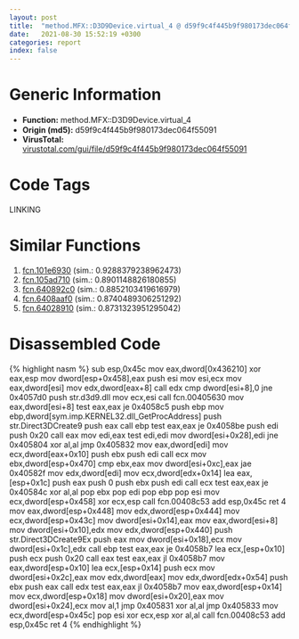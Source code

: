 ```yaml
---
layout: post
title:  "method.MFX꞉꞉D3D9Device.virtual_4 @ d59f9c4f445b9f980173dec064f55091"
date:   2021-08-30 15:52:19 +0300
categories: report
index: false
---
```


# Generic Information
- **Function:** method.MFX꞉꞉D3D9Device.virtual\_4
- **Origin (md5):** d59f9c4f445b9f980173dec064f55091
- **VirusTotal:** [virustotal.com/gui/file/d59f9c4f445b9f980173dec064f55091][virustotal_ref]

# Code Tags
<span class="tag" id="LINKING">LINKING</span>


# Similar Functions

1. [fcn.101e6930][similar_1_ref] (sim.: 0.9288379238962473)
2. [fcn.105ad710][similar_2_ref] (sim.: 0.8901148826180855)
3. [fcn.640892c0][similar_3_ref] (sim.: 0.8852103419616979)
4. [fcn.6408aaf0][similar_4_ref] (sim.: 0.8740489306251292)
5. [fcn.64028910][similar_5_ref] (sim.: 0.8731323951295042)


# Disassembled Code

{% highlight nasm %}
sub esp,0x45c
mov eax,dword[0x436210]
xor eax,esp
mov dword[esp+0x458],eax
push esi
mov esi,ecx
mov eax,dword[esi]
mov edx,dword[eax+8]
call edx
cmp dword[esi+8],0
jne 0x4057d0
push str.d3d9.dll
mov ecx,esi
call fcn.00405630
mov eax,dword[esi+8]
test eax,eax
je 0x4058c5
push ebp
mov ebp,dword[sym.imp.KERNEL32.dll_GetProcAddress]
push str.Direct3DCreate9
push eax
call ebp
test eax,eax
je 0x4058be
push edi
push 0x20
call eax
mov edi,eax
test edi,edi
mov dword[esi+0x28],edi
jne 0x405804
xor al,al
jmp 0x405832
mov eax,dword[edi]
mov ecx,dword[eax+0x10]
push ebx
push edi
call ecx
mov ebx,dword[esp+0x470]
cmp ebx,eax
mov dword[esi+0xc],eax
jae 0x40582f
mov edx,dword[edi]
mov ecx,dword[edx+0x14]
lea eax,[esp+0x1c]
push eax
push 0
push ebx
push edi
call ecx
test eax,eax
je 0x40584c
xor al,al
pop ebx
pop edi
pop ebp
pop esi
mov ecx,dword[esp+0x458]
xor ecx,esp
call fcn.00408c53
add esp,0x45c
ret 4
mov eax,dword[esp+0x448]
mov edx,dword[esp+0x444]
mov ecx,dword[esp+0x43c]
mov dword[esi+0x14],eax
mov eax,dword[esi+8]
mov dword[esi+0x10],edx
mov edx,dword[esp+0x440]
push str.Direct3DCreate9Ex
push eax
mov dword[esi+0x18],ecx
mov dword[esi+0x1c],edx
call ebp
test eax,eax
je 0x4058b7
lea ecx,[esp+0x10]
push ecx
push 0x20
call eax
test eax,eax
jl 0x4058b7
mov eax,dword[esp+0x10]
lea ecx,[esp+0x14]
push ecx
mov dword[esi+0x2c],eax
mov edx,dword[eax]
mov edx,dword[edx+0x54]
push ebx
push eax
call edx
test eax,eax
jl 0x4058b7
mov eax,dword[esp+0x14]
mov ecx,dword[esp+0x18]
mov dword[esi+0x20],eax
mov dword[esi+0x24],ecx
mov al,1
jmp 0x405831
xor al,al
jmp 0x405833
mov ecx,dword[esp+0x45c]
pop esi
xor ecx,esp
xor al,al
call fcn.00408c53
add esp,0x45c
ret 4
{% endhighlight %}


[similar_1_ref]: /report/fcn.101e6930@2585b133c2e70968905cce13b1fc2654
[similar_2_ref]: /report/fcn.105ad710@2585b133c2e70968905cce13b1fc2654
[similar_3_ref]: /report/fcn.640892c0@07e4412910bcf0f5969ef64c44eecb2d
[similar_4_ref]: /report/fcn.6408aaf0@07e4412910bcf0f5969ef64c44eecb2d
[similar_5_ref]: /report/fcn.64028910@07e4412910bcf0f5969ef64c44eecb2d
[virustotal_ref]: https://www.virustotal.com/gui/file/d59f9c4f445b9f980173dec064f55091